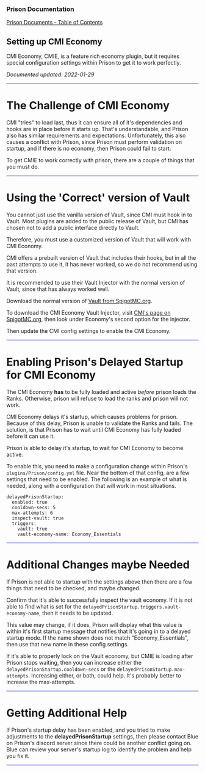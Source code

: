 
### Prison Documentation 
[Prison Documents - Table of Contents](prison_docs_000_toc.md)


## Setting up CMI Economy

CMI Economy, CMIE, is a feature rich economy plugin, but it requires special configuration settings within Prison to get it to work perfectly.

*Documented updated: 2022-01-29*

<hr style="height:3px; border:none; color:#aaf; background-color:#aaf;">


# The Challenge of CMI Economy

CMI "tries" to load last, thus it can ensure all of it's dependencies and hooks are in place before it starts up.  That's understandable, and Prison also has similar requirements and expectations. Unfortunately, this also causes a conflict with Prison, since Prison must perform validation on startup, and if there is no economy, then Prison could fail to start.

To get CMIE to work correctly with prison, there are a couple of things that you must do.


<hr style="height:3px; border:none; color:#aaf; background-color:#aaf;">


# Using the 'Correct' version of Vault

You cannot just use the vanilla version of Vault, since CMI must hook in to Vault.  Most plugins are added to the public release of Vault, but CMI has chosen not to add a public interface directly to Vault. 


Therefore, you must use a customized version of Vault that will work with CMI Economy.


CMI offers a prebuilt version of Vault that includes their hooks, but in all the past attempts to use it, it has never worked, so we do not recommend using that version. 


It is recommended to use their Vault Injector with the normal version of Vault, since that has always worked well.


Download the normal version of [Vault from SpigotMC.org](https://www.spigotmc.org/resources/34315/).


To download the CMI Economy Vault Injector, visit [CMI's page on SpigotMC.org](https://www.spigotmc.org/resources/3742/), then look under Economy's second option for the injector.


Then update the CMI config settings to enable the CMI Economy. 


<hr style="height:3px; border:none; color:#aaf; background-color:#aaf;">


# Enabling Prison's Delayed Startup for CMI Economy

The CMI Economy **has** to be fully loaded and active *before* prison loads the Ranks.  Otherwise, prison will refuse to load the ranks and prison will not work.  


CMI Economy delays it's startup, which causes problems for prison.  Because of this delay, Prison is unable to validate the Ranks and fails.  The solution, is that Prison has to wait until CMI Economy has fully loaded before it can use it.


Prison is able to delay it's startup, to wait for CMI Economy to become active.


To enable this, you need to make a configuration change within Prison's `plugins/Prison/config.yml` file.  Near the bottom of that config, are a few settings that need to be enabled.  The following is an example of what is needed, along with a configuration that will work in most situations.
  
```
delayedPrisonStartup:
  enabled: true
  cooldown-secs: 5
  max-attempts: 6
  inspect-vault: true
  triggers:
    vault: true
    vault-economy-name: Economy_Essentials
```

<hr style="height:3px; border:none; color:#aaf; background-color:#aaf;">


# Additional Changes maybe Needed

If Prison is not able to startup with the settings above then there are a few things that need to be checked, and maybe changed.


Confirm that it's able to successfully inspect the vault economy.  If it is not able to find what is set for the `delayedPrisonStartup.triggers.vault-economy-name`, then it needs to be updated.


This value may change, if it does, Prison will display what this value is within it's first startup message that notifies that it's going in to a delayed startup mode.  If the name shown does not match "Economy_Essentials", then use that new name in these config settings.


If it's able to properly lock on the Vault economy, but CMIE is loading after Prison stops waiting, then you can increase either the `delayedPrisonStartup.cooldown-secs` or the `delayedPrisonStartup.max-attempts`.  Increasing either, or both, could help.  It's probably better to increase the max-attempts.


<hr style="height:3px; border:none; color:#aaf; background-color:#aaf;">


# Getting Additional Help

If Prison's startup delay has been enabled, and you tried to make adjustments to the **delayedPrisonStartup** settings, then please contact Blue on Prison's discord server since there could be another conflict going on.  Blue can review your server's startup log to identify the problem and help you fix it.




<hr style="height:3px; border:none; color:#aaf; background-color:#aaf;">
